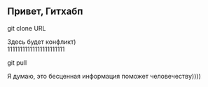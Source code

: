 ## Привет, Гитхабп

git clone URL

Здесь будет конфликт)  
11111111111111111111111

git pull

Я думаю, это бесценная информация поможет человечеству))))